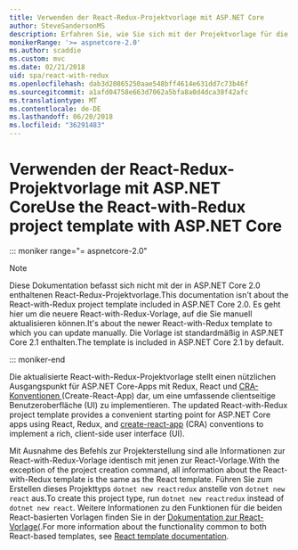 ```yaml
---
title: Verwenden der React-Redux-Projektvorlage mit ASP.NET Core
author: SteveSandersonMS
description: Erfahren Sie, wie Sie sich mit der Projektvorlage für die Einzelseitenanwendung (Single-Page Application, SPA) von ASP.NET Core für React-Redux und create-react-app vertraut machen.
monikerRange: '>= aspnetcore-2.0'
ms.author: scaddie
ms.custom: mvc
ms.date: 02/21/2018
uid: spa/react-with-redux
ms.openlocfilehash: dab3d20865250aae548bff4614e631dd7c73b46f
ms.sourcegitcommit: a1afd04758e663d7062a5bfa8a0d4dca38f42afc
ms.translationtype: MT
ms.contentlocale: de-DE
ms.lasthandoff: 06/20/2018
ms.locfileid: "36291483"
---
```

# <a name="use-the-react-with-redux-project-template-with-aspnet-core"></a><span data-ttu-id="60402-103">Verwenden der React-Redux-Projektvorlage mit ASP.NET Core</span><span class="sxs-lookup"><span data-stu-id="60402-103">Use the React-with-Redux project template with ASP.NET Core</span></span>

::: moniker range="= aspnetcore-2.0"

> [!NOTE]
> <span data-ttu-id="60402-104">Diese Dokumentation befasst sich nicht mit der in ASP.NET Core 2.0 enthaltenen React-Redux-Projektvorlage.</span><span class="sxs-lookup"><span data-stu-id="60402-104">This documentation isn't about the React-with-Redux project template included in ASP.NET Core 2.0.</span></span> <span data-ttu-id="60402-105">Es geht hier um die neuere React-with-Redux-Vorlage, auf die Sie manuell aktualisieren können.</span><span class="sxs-lookup"><span data-stu-id="60402-105">It's about the newer React-with-Redux template to which you can update manually.</span></span> <span data-ttu-id="60402-106">Die Vorlage ist standardmäßig in ASP.NET Core 2.1 enthalten.</span><span class="sxs-lookup"><span data-stu-id="60402-106">The template is included in ASP.NET Core 2.1 by default.</span></span>

::: moniker-end

<span data-ttu-id="60402-107">Die aktualisierte React-with-Redux-Projektvorlage stellt einen nützlichen Ausgangspunkt für ASP.NET Core-Apps mit Redux, React und [CRA-Konventionen ](https://github.com/facebookincubator/create-react-app) (Create-React-App) dar, um eine umfassende clientseitige Benutzeroberfläche (UI) zu implementieren.
</span><span class="sxs-lookup"><span data-stu-id="60402-107">The updated React-with-Redux project template provides a convenient starting point for ASP.NET Core apps using React, Redux, and [create-react-app](https://github.com/facebookincubator/create-react-app) (CRA) conventions to implement a rich, client-side user interface (UI).</span></span>

<span data-ttu-id="60402-108">Mit Ausnahme des Befehls zur Projekterstellung sind alle Informationen zur React-with-Redux-Vorlage identisch mit jenen zur React-Vorlage.</span><span class="sxs-lookup"><span data-stu-id="60402-108">With the exception of the project creation command, all information about the React-with-Redux template is the same as the React template.</span></span> <span data-ttu-id="60402-109">Führen Sie zum Erstellen dieses Projekttyps `dotnet new reactredux` anstelle von `dotnet new react` aus.</span><span class="sxs-lookup"><span data-stu-id="60402-109">To create this project type, run `dotnet new reactredux` instead of `dotnet new react`.</span></span> <span data-ttu-id="60402-110">Weitere Informationen zu den Funktionen für die beiden React-basierten Vorlagen finden Sie in der [Dokumentation zur React-Vorlage(](xref:spa/react).</span><span class="sxs-lookup"><span data-stu-id="60402-110">For more information about the functionality common to both React-based templates, see [React template documentation](xref:spa/react).</span></span>
